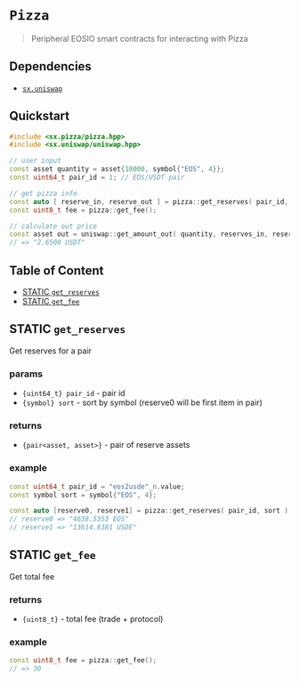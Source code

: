 # **`Pizza`**

> Peripheral EOSIO smart contracts for interacting with Pizza

## Dependencies

- [`sx.uniswap`](https://github.com/stableex/sx.uniswap)

## Quickstart

```c++
#include <sx.pizza/pizza.hpp>
#include <sx.uniswap/uniswap.hpp>

// user input
const asset quantity = asset{10000, symbol{"EOS", 4}};
const uint64_t pair_id = 1; // EOS/USDT pair

// get pizza info
const auto [ reserve_in, reserve_out ] = pizza::get_reserves( pair_id, quantity.symbol );
const uint8_t fee = pizza::get_fee();

// calculate out price
const asset out = uniswap::get_amount_out( quantity, reserves_in, reserves_out, fee );
// => "2.6500 USDT"
```

## Table of Content

- [STATIC `get_reserves`](#static-get_reserves)
- [STATIC `get_fee`](#static-get_fee)

## STATIC `get_reserves`

Get reserves for a pair

### params

- `{uint64_t} pair_id` - pair id
- `{symbol} sort` - sort by symbol (reserve0 will be first item in pair)

### returns

- `{pair<asset, asset>}` - pair of reserve assets

### example

```c++
const uint64_t pair_id = "eos2usde"_n.value;
const symbol sort = symbol{"EOS", 4};

const auto [reserve0, reserve1] = pizza::get_reserves( pair_id, sort );
// reserve0 => "4638.5353 EOS"
// reserve1 => "13614.8381 USDE"
```

## STATIC `get_fee`

Get total fee

### returns

- `{uint8_t}` - total fee (trade + protocol)

### example

```c++
const uint8_t fee = pizza::get_fee();
// => 30
```